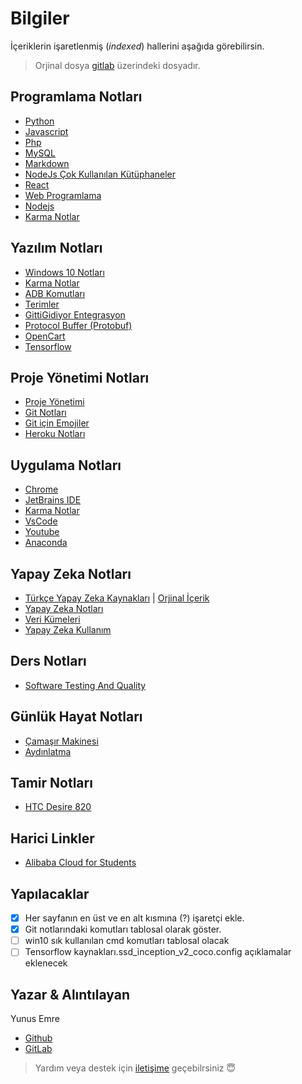 # Bilgiler

İçeriklerin işaretlenmiş (*indexed*) hallerini aşağıda görebilirsin.

> Orjinal dosya [gitlab](https://gitlab.com/yedehrab/bilgiler) üzerindeki dosyadır.

## Programlama Notları

- [Python](Programlama%20Notlar%C4%B1/Python.md)
- [Javascript](Programlama%20Notlar%C4%B1/Javascript.md)
- [Php](Programlama%20Notlar%C4%B1/Php.md)
- [MySQL](Programlama%20Notlar%C4%B1/MySQL.md)
- [Markdown](Programlama%20Notlar%C4%B1/Markdown.md)
- [NodeJs Çok Kullanılan Kütüphaneler](Programlama%20Notlar%C4%B1/Nodejs%20%C3%87ok%20Kullan%C4%B1lan%20K%C3%BCt%C3%BCphaneler.md)
- [React](Programlama%20Notlar%C4%B1/React.md)
- [Web Programlama](Programlama%20Notlar%C4%B1/Web%20Programlama.md)
- [Nodejs](Programlama%20Notlar%C4%B1/Nodejs.md)
- [Karma Notlar](Programlama%20Notlar%C4%B1/Karma%20Notlar.md)

## Yazılım Notları

- [Windows 10 Notları](Yaz%C4%B1l%C4%B1m%20Notlar%C4%B1/Windows%2010%20Notlar%C4%B1.md)
- [Karma Notlar](Yaz%C4%B1l%C4%B1m%20Notlar%C4%B1/Karma%20Notlar.md)
- [ADB Komutları](Yaz%C4%B1l%C4%B1m%20Notlar%C4%B1/Adb%20Komutlar%C4%B1.md)
- [Terimler](Yaz%C4%B1l%C4%B1m%20Notlar%C4%B1/Terimler.md)
- [GittiGidiyor Entegrasyon](Yaz%C4%B1l%C4%B1m%20Notlar%C4%B1/GittiGidiyor%20Entegrasyon.md)
- [Protocol Buffer (Protobuf)](Yaz%C4%B1l%C4%B1m%20Notlar%C4%B1/Protocol%20Buffer%20%28Protobuf%29.md)
- [OpenCart](Yaz%C4%B1l%C4%B1m%20Notlar%C4%B1/OpenCart.md)
- [Tensorflow](Yaz%C4%B1l%C4%B1m%20Notlar%C4%B1/Tensorflow.md)

## Proje Yönetimi Notları

- [Proje Yönetimi](Proje%20Y%C3%B6netimi%20Notlar%C4%B1/Proje%20Y%C3%B6netimi.md)
- [Git Notları](Proje%20Y%C3%B6netimi%20Notlar%C4%B1/Git%20Notlar%C4%B1.md)
- [Git için Emojiler](Proje%20Y%C3%B6netimi%20Notlar%C4%B1/Git%20i%C3%A7in%20Emojiler.md)
- [Heroku Notları](Proje%20Y%C3%B6netimi%20Notlar%C4%B1/Heroku%20Notlar%C4%B1.md)

## Uygulama Notları

- [Chrome](Uygulama%20Notlar%C4%B1/Chrome.md)
- [JetBrains IDE](Uygulama%20Notlar%C4%B1/JetBrains%20IDE.md)
- [Karma Notlar](Uygulama%20Notlar%C4%B1/Karma%20Notlar.md)
- [VsCode](Uygulama%20Notlar%C4%B1/VsCode.md)
- [Youtube](Uygulama%20Notlar%C4%B1/Youtube.md)
- [Anaconda](Uygulama%20Notlar%C4%B1/Anaconda.md)

## Yapay Zeka Notları

- [Türkçe Yapay Zeka Kaynakları](Yapay%20Zeka%20Notlar%C4%B1.md/T%C3%BCrk%C3%A7e%20Yapay%20Zeka%20Kaynaklar%C4%B1.md) | [Orjinal İçerik](https://github.com/deeplearningturkiye/turkce-yapay-zeka-kaynaklari)
- [Yapay Zeka Notları](Yapay%20Zeka%20Notlar%C4%B1.md/Yapay%20Zeka%20Notlar%C4%B1.md)
- [Veri Kümeleri](Yapay%20Zeka%20Notlar%C4%B1.md/Veri%20K%C3%BCmeleri.md)
- [Yapay Zeka Kullanım](Yapay%20Zeka%20Notlar%C4%B1.md/Yapay%20Zeka%20Kullan%C4%B1m.md)

## Ders Notları

- [Software Testing And Quality](#Ders%20Notlar%C4%B1/Software%20Testing%20And%20Quality)

## Günlük Hayat Notları

- [Çamaşır Makinesi](G%C3%BCnl%C3%BCk%20Hayat%20Notlar%C4%B1/%C3%87ama%C5%9F%C4%B1r%20Makinesi.md)
- [Aydınlatma](G%C3%BCnl%C3%BCk%20Hayat%20Notlar%C4%B1/Ayd%C4%B1nlatma.md)

## Tamir Notları

- [HTC Desire 820](Tamir%20Notlar%C4%B1/HTC%20Desire%20820.md)

## Harici Linkler

- [Alibaba Cloud for Students](https://www.alibabacloud.com/campaign/education)

## Yapılacaklar

- [x] Her sayfanın en üst ve en alt kısmına (?) işaretçi ekle.
- [x] Git notlarındaki komutları tablosal olarak göster.
- [ ] win10 sık kullanılan cmd komutları tablosal olacak
- [ ] Tensorflow kaynakları.ssd_inception_v2_coco.config açıklamalar eklenecek

## Yazar & Alıntılayan

Yunus Emre

- [Github](https://github.com/yedehrab)
- [GitLab](https://gitlab.com/yedehrab)

> Yardım veya destek için [iletişime](mailto::yyunussemree@gmail.com) geçebilrsiniz 😇